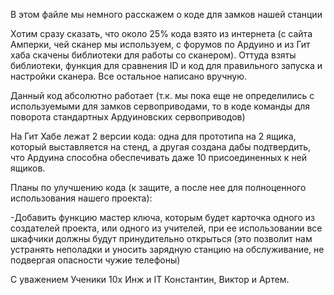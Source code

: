 В этом файле мы немного расскажем о коде для замков нашей станции

Хотим сразу сказать, что около 25% кода взято из интернета (с сайта Амперки, чей сканер мы используем, с форумов по Ардуино и из Гит хаба скачены библиотеки для работы со сканером). Оттуда взяты библиотеки, функция для сравнения ID и код для правильного запуска и настройки сканера. Все остальное написано вручную.

Данный код абсолютно работает (т.к. мы пока еще не определились с используемыми для замков сервоприводами, то в коде команды для поворота стандартных Ардуиновских сервоприводов)

На Гит Хабе лежат 2 версии кода: одна для прототипа на 2 ящика, который выставляется на стенд, а другая создана дабы подтвердить, что Ардуина способна обеспечивать даже 10 присоединенных к ней ящиков.


Планы по улучшению кода (к защите, а после нее для полноценного использования нашего проекта):


-Добавить функцию мастер ключа, которым будет карточка одного из создателей проекта, или одного из учителей, при ее использовании все шкафчики должны будут принудительно открыться (это позволит нам устранять неполадки и уносить зарядную станцию на обслуживание, не подвергая опасности чужие телефоны)



С уважением
Ученики 10х Инж и IT
Константин, Виктор и Артем.
